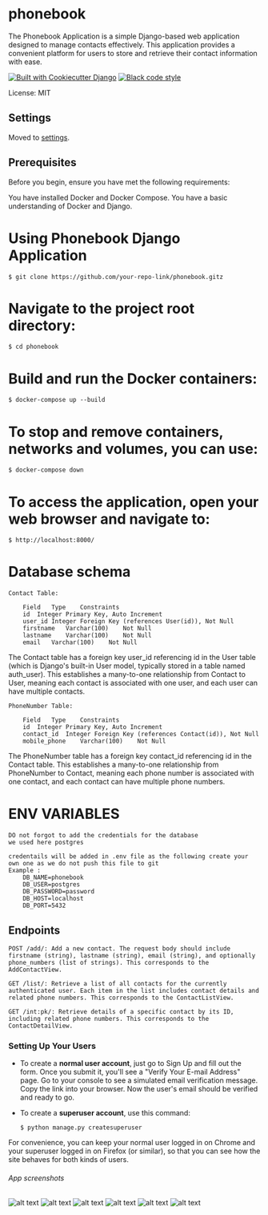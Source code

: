 # phonebook

The Phonebook Application is a simple Django-based web application designed to manage contacts effectively. This application provides a convenient platform for users to store and retrieve their contact information with ease.

[![Built with Cookiecutter Django](https://img.shields.io/badge/built%20with-Cookiecutter%20Django-ff69b4.svg?logo=cookiecutter)](https://github.com/cookiecutter/cookiecutter-django/)
[![Black code style](https://img.shields.io/badge/code%20style-black-000000.svg)](https://github.com/ambv/black)

License: MIT

## Settings

Moved to [settings](http://cookiecutter-django.readthedocs.io/en/latest/settings.html).

## Prerequisites
Before you begin, ensure you have met the following requirements:

You have installed Docker and Docker Compose.
You have a basic understanding of Docker and Django.


# Using Phonebook Django Application
    $ git clone https://github.com/your-repo-link/phonebook.gitz


# Navigate to the project root directory:

    $ cd phonebook

# Build and run the Docker containers:

    $ docker-compose up --build

# To stop and remove containers, networks and volumes, you can use:
    
    $ docker-compose down

# To access the application, open your web browser and navigate to:

    $ http://localhost:8000/


# Database schema

    Contact Table:

        Field	Type	Constraints
        id	Integer	Primary Key, Auto Increment
        user_id	Integer	Foreign Key (references User(id)), Not Null
        firstname	Varchar(100)	Not Null
        lastname	Varchar(100)	Not Null
        email	Varchar(100)	Not Null

The Contact table has a foreign key user_id referencing id in the User table (which is Django's built-in User model, typically stored in a table named auth_user). This establishes a many-to-one relationship from Contact to User, meaning each contact is associated with one user, and each user can have multiple contacts.

    PhoneNumber Table:

        Field	Type	Constraints
        id	Integer	Primary Key, Auto Increment
        contact_id	Integer	Foreign Key (references Contact(id)), Not Null
        mobile_phone	Varchar(100)	Not Null

The PhoneNumber table has a foreign key contact_id referencing id in the Contact table. This establishes a many-to-one relationship from PhoneNumber to Contact, meaning each phone number is associated with one contact, and each contact can have multiple phone numbers.


# ENV VARIABLES
    DO not forgot to add the credentials for the database 
    we used here postgres

    credentails will be added in .env file as the following create your own one as we do not push this file to git
    Example :
        DB_NAME=phonebook
        DB_USER=postgres
        DB_PASSWORD=password
        DB_HOST=localhost
        DB_PORT=5432


## Endpoints


    POST /add/: Add a new contact. The request body should include firstname (string), lastname (string), email (string), and optionally phone_numbers (list of strings). This corresponds to the AddContactView.
    
    GET /list/: Retrieve a list of all contacts for the currently authenticated user. Each item in the list includes contact details and related phone numbers. This corresponds to the ContactListView.
    
    GET /int:pk/: Retrieve details of a specific contact by its ID, including related phone numbers. This corresponds to the ContactDetailView.

### Setting Up Your Users

- To create a **normal user account**, just go to Sign Up and fill out the form. Once you submit it, you'll see a "Verify Your E-mail Address" page. Go to your console to see a simulated email verification message. Copy the link into your browser. Now the user's email should be verified and ready to go.

- To create a **superuser account**, use this command:

      $ python manage.py createsuperuser

For convenience, you can keep your normal user logged in on Chrome and your superuser logged in on Firefox (or similar), so that you can see how the site behaves for both kinds of users.



###### App screenshots
![alt text](https://github.com/HeshamSayed/phonebook/blob/master/screenshots/confirmation.png)
![alt text](https://github.com/HeshamSayed/phonebook/blob/master/screenshots/login.png)
![alt text](https://github.com/HeshamSayed/phonebook/blob/master/screenshots/login_succ.png)
![alt text](https://github.com/HeshamSayed/phonebook/blob/master/screenshots/form_to_add.png)
![alt text](https://github.com/HeshamSayed/phonebook/blob/master/screenshots/detail_view.png)
![alt text](https://github.com/HeshamSayed/phonebook/blob/master/screenshots/confirmation.png)
